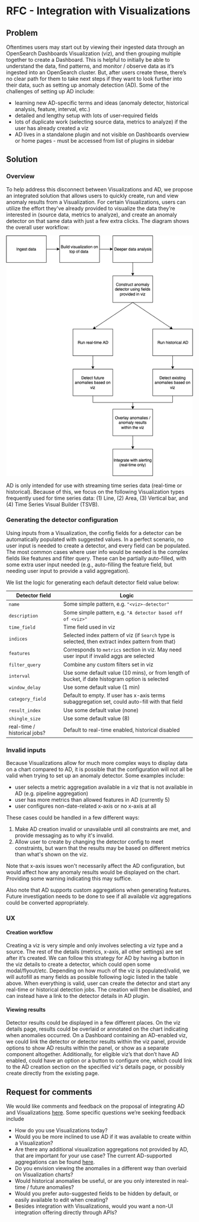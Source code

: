 # RFC - Integration with Visualizations

## Problem

Oftentimes users may start out by viewing their ingested data through an OpenSearch Dashboards Visualization (viz), and then grouping multiple together to create a Dashboard. This is helpful to initially be able to understand the data, find patterns, and monitor / observe data as it’s ingested into an OpenSearch cluster. But, after users create these, there’s no clear path for them to take next steps if they want to look further into their data, such as setting up anomaly detection (AD). Some of the challenges of setting up AD include:

- learning new AD-specific terms and ideas (anomaly detector, historical analysis, feature, interval, etc.)
- detailed and lengthy setup with lots of user-required fields
- lots of duplicate work (selecting source data, metrics to analyze) if the user has already created a viz
- AD lives in a standalone plugin and not visible on Dashboards overview or home pages - must be accessed from list of plugins in sidebar

## Solution

### Overview

To help address this disconnect between Visualizations and AD, we propose an integrated solution that allows users to quickly create, run and view anomaly results from a Visualization. For certain Visualizations, users can utilize the effort they've already provided to visualize the data they’re interested in (source data, metrics to analyze), and create an anomaly detector on that same data with just a few extra clicks. The diagram shows the overall user workflow:

![](./images/viz-integration-workflow.png)

AD is only intended for use with streaming time series data (real-time or historical). Because of this, we focus on the following Visualization types frequently used for time series data: (1) Line, (2) Area, (3) Vertical bar, and (4) Time Series Visual Builder (TSVB).

### Generating the detector configuration

Using inputs from a Visualization, the config fields for a detector can be automatically populated with suggested values. In a perfect scenario, no user input is needed to create a detector, and every field can be populated. The most common cases where user info would be needed is the complex fields like features and filter query. These can be partially auto-filled, with some extra user input needed (e.g., auto-filling the feature field, but needing user input to provide a valid aggregation).

We list the logic for generating each default detector field value below:

| Detector field               | Logic                                                                                              |
| ---------------------------- | -------------------------------------------------------------------------------------------------- |
| `name`                       | Some simple pattern, e.g. `"<viz>-detector"`                                                       |
| `description`                | Some simple pattern, e.g. `"A detector based off of <viz>"`                                        |
| `time_field`                 | Time field used in viz                                                                             |
| `indices`                    | Selected index pattern of viz (if `Search` type is selected, then extract index pattern from that) |
| `features`                   | Corresponds to `metrics` section in viz. May need user input if invalid aggs are selected          |
| `filter_query`               | Combine any custom filters set in viz                                                              |
| `interval`                   | Use some default value (10 mins), or from length of bucket, if date histogram option is selected   |
| `window_delay`               | Use some default value (1 min)                                                                     |
| `category_field`             | Default to empty. If user has x-axis terms subaggregation set, could auto-fill with that field     |
| `result_index`               | Use some default value (none)                                                                      |
| `shingle_size`               | Use some default value (8)                                                                         |
| real-time / historical jobs? | Default to real-time enabled, historical disabled                                                  |

### Invalid inputs

Because Visualizations allow for much more complex ways to display data on a chart compared to AD, it is possible that the configuration will not all be valid when trying to set up an anomaly detector. Some examples include:

- user selects a metric aggregation available in a viz that is not available in AD (e.g. pipeline aggregation)
- user has more metrics than allowed features in AD (currently 5)
- user configures non-date-related x-axis or no x-axis at all

These cases could be handled in a few different ways:

1. Make AD creation invalid or unavailable until all constraints are met, and provide messaging as to why it's invalid.
2. Allow user to create by changing the detector config to meet constraints, but warn that the results may be based on different metrics than what's shown on the viz.

Note that x-axis issues won't necessarily affect the AD configuration, but would affect how any anomaly results would be displayed on the chart. Providing some warning indicating this may suffice.

Also note that AD supports custom aggregations when generating features. Future investigation needs to be done to see if all available viz aggregations could be converted appropriately.

### UX

#### Creation workflow

Creating a viz is very simple and only involves selecting a viz type and a source. The rest of the details (metrics, x-axis, all other settings) are set after it’s created. We can follow this strategy for AD by having a button in the viz details to create a detector, which could open some modal/flyout/etc. Depending on how much of the viz is populated/valid, we will autofill as many fields as possible following logic listed in the table above. When everything is valid, user can create the detector and start any real-time or historical detection jobs. The creation will then be disabled, and can instead have a link to the detector details in AD plugin.

#### Viewing results

Detector results could be displayed in a few different places. On the viz details page, results could be overlaid or annotated on the chart indicating when anomalies occurred. On a Dashboard containing an AD-enabled viz, we could link the detector or detector results within the viz panel, provide options to show AD results within the panel, or show as a separate component altogether. Additionally, for eligible viz’s that don’t have AD enabled, could have an option or a button to configure one, which could link to the AD creation section on the specified viz's details page, or possibly create directly from the existing page.

## Request for comments

We would like comments and feedback on the proposal of integrating AD and Visualizations [here](https://github.com/opensearch-project/anomaly-detection/issues/476). Some specific questions we’re seeking feedback include

- How do you use Visualizations today?
- Would you be more inclined to use AD if it was available to create within a Visualization?
- Are there any additional visualization aggregations not provided by AD, that are important for your use case? The current AD-supported aggregations can be found [here](https://opensearch.org/docs/latest/monitoring-plugins/ad/index/#add-features-to-your-detector).
- Do you envision viewing the anomalies in a different way than overlaid on Visualization charts?
- Would historical anomalies be useful, or are you only interested in real-time / future anomalies?
- Would you prefer auto-suggested fields to be hidden by default, or easily available to edit when creating?
- Besides integration with Visualizations, would you want a non-UI integration offering directly through APIs?
